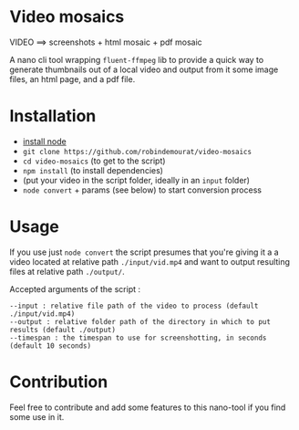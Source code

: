 Video mosaics
===

VIDEO ==> screenshots + html mosaic + pdf mosaic

A nano cli tool wrapping `fluent-ffmpeg` lib to provide a quick way to generate thumbnails out of a local video and output from it some image files, an html page, and a pdf file.

# Installation

* [install node](https://nodejs.org/en/)
* `git clone https://github.com/robindemourat/video-mosaics`
* `cd video-mosaics` (to get to the script)
* `npm install` (to install dependencies)
* (put your video in the script folder, ideally in an `input` folder)
* `node convert` + params (see below) to start conversion process

# Usage

If you use just ``node convert`` the script presumes that you're giving it a a video located at relative path `./input/vid.mp4` and want to output resulting files at relative path `./output/`.

Accepted arguments of the script :

```
--input : relative file path of the video to process (default ./input/vid.mp4)
--output : relative folder path of the directory in which to put results (default ./output)
--timespan : the timespan to use for screenshotting, in seconds (default 10 seconds)
```

# Contribution

Feel free to contribute and add some features to this nano-tool if you find some use in it.
